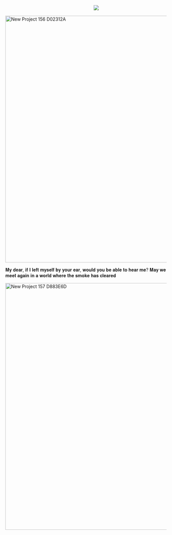   ‎ ‎ ‎ ‎ ‎ ‎ ‎ ‎ ‎ ‎ ‎ ‎ ‎ ‎ ‎ ‎ ‎ ‎ ‎ ‎ ‎ ‎ ‎ ‎ ‎ ‎ ‎ ‎ ‎ ‎ ‎ ‎ ‎ ‎ ‎ ‎ ‎ ‎ ‎ ‎ ‎ ‎ ‎ ‎ ‎ ‎ ‎ ‎ ‎ ‎ ‎ ‎ ‎ ‎ ‎ ‎ ‎ ‎ ‎ ‎ ‎ ‎ ‎ ‎ ‎ ‎ ‎ ‎ ‎ ‎ ‎ ‎ ‎ ‎ ‎ ‎‎ ‎ ‎ ‎‎ ‎ ‎ ‎ ‎ ‎‎ ‎ ‎ ![](https://komarev.com/ghpvc/?username=nostalgep&color=430a0b&style=plastic&label=𝜗𝜚+profile+views+.ᐟ.ᐟ+‎ )
 
<img width="2160" height="769" alt="New Project 156  D02312A" src="https://github.com/user-attachments/assets/e6e69a13-3e3a-487a-bf27-5ec70836a2be" />

𝐌𝐲 𝐝𝐞𝐚𝐫, 𝐢𝐟 𝐈 𝐥𝐞𝐟𝐭 𝐦𝐲𝐬𝐞𝐥𝐟 𝐛𝐲 𝐲𝐨𝐮𝐫 𝐞𝐚𝐫, 𝐰𝐨𝐮𝐥𝐝 𝐲𝐨𝐮 𝐛𝐞 𝐚𝐛𝐥𝐞 𝐭𝐨 𝐡𝐞𝐚𝐫 𝐦𝐞? 𝐌𝐚𝐲 𝐰𝐞 𝐦𝐞𝐞𝐭 𝐚𝐠𝐚𝐢𝐧 𝐢𝐧 𝐚 𝐰𝐨𝐫𝐥𝐝 𝐰𝐡𝐞𝐫𝐞 𝐭𝐡𝐞 𝐬𝐦𝐨𝐤𝐞 𝐡𝐚𝐬 𝐜𝐥𝐞𝐚𝐫𝐞𝐝

<img width="2160" height="769" alt="New Project 157  D883E6D" src="https://github.com/user-attachments/assets/9f1b5ef2-6a2d-45f4-83c2-5fad6a271dfa" />
